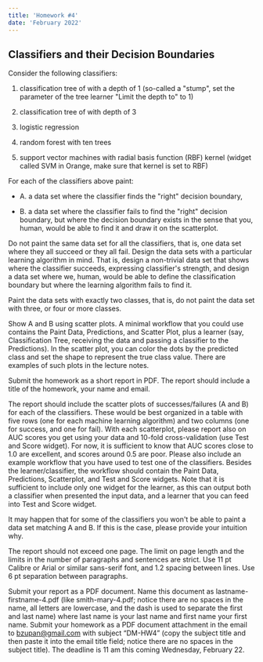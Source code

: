 ```yaml
---
title: 'Homework #4'
date: 'February 2022'
---
```


## Classifiers and their Decision Boundaries

Consider the following classifiers:

1. classification tree of with a depth of 1 (so-called a "stump", set the parameter of the tree learner "Limit the depth to" to 1)

2. classification tree of with depth of 3

3. logistic regression

4. random forest with ten trees

5. support vector machines with radial basis function (RBF) kernel (widget called SVM in Orange, make sure that kernel is set to RBF)

For each of the classifiers above paint:

- A. a data set where the classifier finds the "right" decision boundary,

- B. a data set where the classifier fails to find the "right" decision boundary, but where the decision boundary exists in the sense that you, human, would be able to find it and draw it on the scatterplot.

Do not paint the same data set for all the classifiers, that is, one data set where they all succeed or they all fail. Design the data sets with a particular learning algorithm in mind. That is, design a non-trivial data set that shows where the classifier succeeds, expressing classifier's strength, and design a data set where we, human, would be able to define the classification boundary but where the learning algorithm fails to find it. 

Paint the data sets with exactly two classes, that is, do not paint the data set with three, or four or more classes.

Show A and B using scatter plots. A minimal workflow that you could use contains the Paint Data, Predictions, and Scatter Plot, plus a learner (say, Classification Tree, receiving the data and passing a classifier to the Predictions). In the scatter plot, you can color the dots by the predicted class and set the shape to represent the true class value. There are examples of such plots in the lecture notes.

Submit the homework as a short report in PDF. The report should include a title of the homework, your name and email.

The report should include the scatter plots of successes/failures (A and B) for each of the classifiers. These would be best organized in a table with five rows (one for each machine learning algorithm) and two columns (one for success, and one for fail). With each scatterplot, please report also on AUC scores you get using your data and 10-fold cross-validation (use Test and Score widget). For now, it is sufficient to know that AUC scores close to 1.0 are excellent, and scores around 0.5 are poor. Please also include an example workflow that you have used to test one of the classifiers. Besides the learner/classifier, the workflow should contain the Paint Data, Predictions, Scatterplot, and Test and Score widgets. Note that it is sufficient to include only one widget for the learner, as this can output both a classifier when presented the input data, and a learner that you can feed into Test and Score widget.

It may happen that for some of the classifiers you won't be able to paint a data set matching A and B. If this is the case, please provide your intuition why.

The report should not exceed one page. The limit on page length and the limits in the number of paragraphs and sentences are strict. Use 11 pt Calibre or Arial or similar sans-serif font, and 1.2 spacing between lines. Use 6 pt separation between paragraphs.

Submit your report as a PDF document. Name this document as lastname-firstname-4.pdf (like smith-mary-4.pdf; notice there are no spaces in the name, all letters are lowercase, and the dash is used to separate the first and last name) where last name is your last name and first name your first name.
Submit your homework as a PDF document attachment in the email to bzupan@gmail.com with subject “DM-HW4” (copy the subject title and then paste it into the email title field; notice there are no spaces in the subject title). The deadline is 11 am this coming Wednesday, February 22.